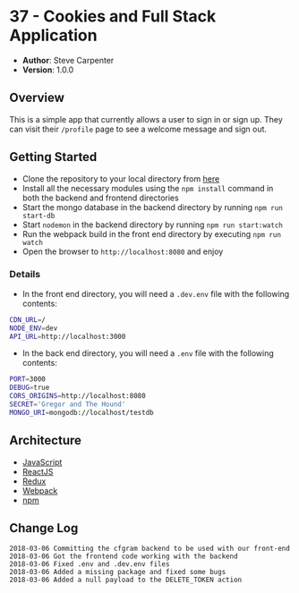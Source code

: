 # 37 - Cookies and Full Stack Application

- **Author**: Steve Carpenter
- **Version**: 1.0.0

## Overview
This is a simple app that currently allows a user to sign in or sign up.
They can visit their `/profile` page to see a welcome message and sign out.

## Getting Started
- Clone the repository to your local directory from [here](https://github.com/stevegcarpenter/37-cookies)
- Install all the necessary modules using the `npm install` command in both the backend and frontend directories
- Start the mongo database in the backend directory by running `npm run start-db`
- Start `nodemon` in the backend directory by running `npm run start:watch`
- Run the webpack build in the front end directory by executing `npm run watch`
- Open the browser to `http://localhost:8080` and enjoy

### Details
- In the front end directory, you will need a `.dev.env` file with the following contents:
```bash
CDN_URL=/
NODE_ENV=dev
API_URL=http://localhost:3000
```
- In the back end directory, you will need a `.env` file with the following contents:
```bash
PORT=3000
DEBUG=true
CORS_ORIGINS=http://localhost:8080
SECRET='Gregor and The Hound'
MONGO_URI=mongodb://localhost/testdb
```

## Architecture
- [JavaScript](https://www.javascript.com/)
- [ReactJS](https://reactjs.org/)
- [Redux](https://redux.js.org/)
- [Webpack](https://webpack.js.org/)
- [npm](https://npmjs.org/)

## Change Log
```
2018-03-06 Committing the cfgram backend to be used with our front-end
2018-03-06 Got the frontend code working with the backend
2018-03-06 Fixed .env and .dev.env files
2018-03-06 Added a missing package and fixed some bugs
2018-03-06 Added a null payload to the DELETE_TOKEN action
```
